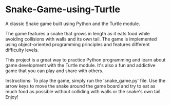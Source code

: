 # Snake-Game-using-Turtle
A classic Snake game built using Python and the Turtle module.

The game features a snake that grows in length as it eats food while avoiding collisions with walls and its own tail. The game is implemented using object-oriented programming principles and features different difficulty levels.

This project is a great way to practice Python programming and learn about game development with the Turtle module. It's also a fun and addictive game that you can play and share with others.

Instructions: To play the game, simply run the 'snake_game.py' file. Use the arrow keys to move the snake around the game board and try to eat as much food as possible without colliding with walls or the snake's own tail. Enjoy!

